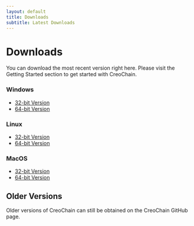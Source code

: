 ```yaml
---
layout: default
title: Downloads
subtitle: Latest Downloads
---
```

# Downloads

You can download the most recent version right here.
Please visit the Getting Started section to get started with CreoChain.

### Windows

* [32-bit Version]()
* [64-bit Version]()

### Linux

* [32-bit Version]()
* [64-bit Version]()

### MacOS

* [32-bit Version]()
* [64-bit Version]()

## Older Versions

Older versions of CreoChain can still be obtained on the CreoChain GitHub page.
